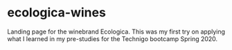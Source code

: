 # ecologica-wines
Landing page for the winebrand Ecologica. 
This was my first try on applying what I learned in my pre-studies for the Technigo bootcamp Spring 2020. 

